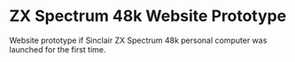 # ZX Spectrum 48k Website Prototype
Website prototype if Sinclair ZX Spectrum 48k personal computer was launched for the first time.
